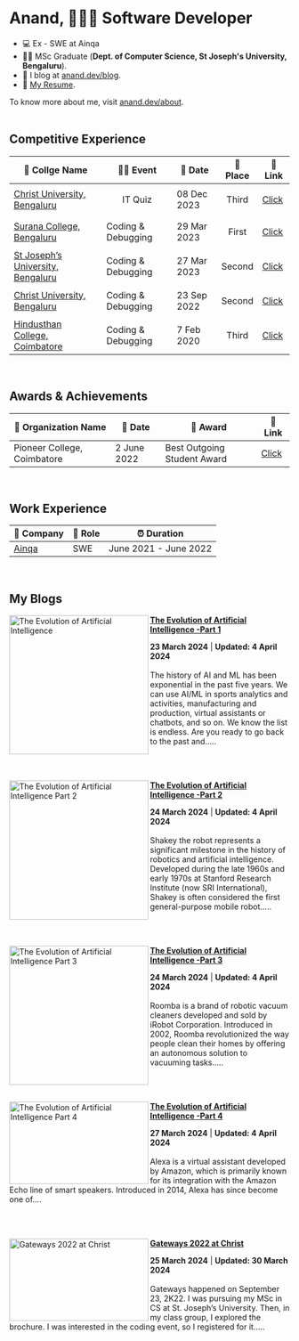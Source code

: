 # Anand, 👨🏾‍💻 Software Developer

- 💻 Ex - SWE at Ainqa
- 👨‍🎓 MSc Graduate (**Dept. of Computer Science, St Joseph's University, Bengaluru**).
- 📝 I blog at [anand.dev/blog](https://medium.com/@jeevaanand93002).
- 📜 [My Resume]().

To know more about me, visit [anand.dev/about](https://jeevaanand.vercel.app/).<br/><br/>

## Competitive Experience

| 🏫 Collge Name| 👨‍💻 Event |📅 Date  | 🌟 Place  |🔗 Link |
| --- | --- | --- | --- | --- |
| [Christ University, Bengaluru](https://www.christuniversity.in/) | <p align="center"> IT Quiz </p>|08 Dec 2023 | <p align="center"> Third </p> | [Click](https://media.licdn.com/dms/image/D562DAQFJ55zUqgiikg/profile-treasury-image-shrink_800_800/0/1702998224388?e=1718704800&v=beta&t=ocDWTa3KrJInSor6e9sl5vxNaJ43Rv3t-5iimqht9zc) 
| [Surana College, Bengaluru](https://www.suranacollege.edu.in/) | Coding & Debugging |29 Mar 2023 | <p align="center"> First </p> | [Click](https://drive.google.com/file/d/1j0TR6zzmRV9YT-a7W7UbgrdhXVTjQ_tx/view) 
| [St Joseph’s University, Bengaluru](https://www.sju.edu.in/) |Coding & Debugging|27 Mar 2023|<p align="center">Second </p>|[Click](https://drive.google.com/file/d/1mg2McSgk6pIJ7H8Z_s3_lf83euDUPuXX/view)
| [Christ University, Bengaluru](https://www.christuniversity.in/) | Coding & Debugging | 23 Sep 2022| <p align="center"> Second </p> | [Click](https://drive.google.com/file/d/1dsoFyVXnF32MdNqIMiz6aoL6JmKmksv3/view)
| [Hindusthan College, Coimbatore](https://hicet.ac.in/) |Coding & Debugging | 7 Feb 2020  |<p align="center">Third </p>| [Click](https://drive.google.com/file/d/16UFWWk5AwMaRVx75rUAyNFFPOVLqb0_x/view)   

<br/>

## Awards & Achievements

| 🏫 Organization Name | 📅 Date  | 🌟 Award  |🔗 Link |
| --- | --- | --- | --- | 
| Pioneer College, Coimbatore | 2 June 2022 | Best Outgoing Student Award | [Click](https://media.licdn.com/dms/image/D562DAQG5I6Tdx-HXaQ/profile-treasury-image-shrink_800_800/0/1685180860661?e=1718704800&v=beta&t=V8yGncI2I2TJOd3TU_L8_tGi_7mTt24BwFg1PZZ82uc) 

<br/>

## Work Experience

| 🏢 Company | 💼 Role | ⏰ Duration |
| --- | --- | --- |
| [Ainqa](https://www.ainqa.com/) | SWE | June 2021 - June 2022 |

<br/>

## My Blogs

<!-- HASHNODE_BLOG:START -->
<p align="left">
<a href="https://medium.com/@jeevaanand93002/the-history-of-ai-part-1-e90716c2d82c" title="The Evolution of Artificial Intelligence Part 1">
  <img src="https://miro.medium.com/v2/resize:fit:828/format:webp/1*DHKJUgXHlc0YvKMhKRrqbA.jpeg" alt="The Evolution of Artificial Intelligence" width="250px" align="left" /></a>
<a href="https://medium.com/@jeevaanand93002/the-history-of-ai-part-1-e90716c2d82c" title="The Evolution of Artificial Intelligence"><strong>The Evolution of Artificial Intelligence -Part 1</strong></a>
<div><strong>23 March 2024</strong> | <strong>Updated: 4 April 2024</strong></div>
<br/> 
The history of AI and ML has been exponential in the past five years. We can use AI/ML in sports analytics and activities, manufacturing and production, virtual assistants or chatbots, and so on. We know the list is endless. Are you ready to go back to the past and..... </p> <br/> <br/>


<p align="left">
<a href="https://medium.com/@jeevaanand93002/the-history-of-ai-part-2-b600ea8db2a4" title="The Evolution of Artificial Intelligence Part 2"><img src="https://miro.medium.com/v2/resize:fit:828/format:webp/1*z171Uz5z80EZf5k20sxV1w.jpeg" alt="The Evolution of Artificial Intelligence Part 2" width="250px" align="left" /></a>
<a href="https://medium.com/@jeevaanand93002/the-history-of-ai-part-2-b600ea8db2a4" title="The Evolution of Artificial Intelligence Part 2"><strong>The Evolution of Artificial Intelligence -Part 2</strong></a>
<div><strong>24 March 2024</strong> | <strong>Updated: 4 April 2024</strong></div>
<br/> Shakey the robot represents a significant milestone in the history of robotics and artificial intelligence. Developed during the late 1960s and early 1970s at Stanford Research Institute (now SRI International), Shakey is often considered the first general-purpose mobile robot.....</p> <br/> <br/>


<p align="left">
<a href="https://medium.com/@jeevaanand93002/the-history-of-ai-part-3-673d9af57be4" title="The Evolution of Artificial Intelligence Part 3"><img src="https://miro.medium.com/v2/resize:fit:828/format:webp/1*yNPWvXZKsq7LFb2zXVaCSg.jpeg" alt="The Evolution of Artificial Intelligence Part 3" width="250px" align="left" /></a>
<a href="https://medium.com/@jeevaanand93002/the-history-of-ai-part-3-673d9af57be4" title="The Evolution of Artificial Intelligence Part 3"><strong>The Evolution of Artificial Intelligence -Part 3</strong></a>
<div><strong>24 March 2024</strong> | <strong>Updated: 4 April 2024</strong></div>
<br/> Roomba is a brand of robotic vacuum cleaners developed and sold by iRobot Corporation. Introduced in 2002, Roomba revolutionized the way people clean their homes by offering an autonomous solution to vacuuming tasks.....</p> <br/> <br/>


<p align="left">
<a href="https://medium.com/@jeevaanand93002/the-history-of-ai-part-4-a4c88f764a99" title="The Evolution of Artificial Intelligence Part 4"><img src="https://miro.medium.com/v2/resize:fit:828/format:webp/1*u7uQTHnU89ErBcl5KhTXIw.jpeg" alt="The Evolution of Artificial Intelligence Part 4" width="250px" height="148" align="left" /></a>
<a href="https://medium.com/@jeevaanand93002/the-history-of-ai-part-4-a4c88f764a99" title="The Evolution of Artificial Intelligence Part 4">
  <strong>The Evolution of Artificial Intelligence -Part 4</strong></a>
<div><strong>27 March 2024</strong> | <strong>Updated: 4 April 2024</strong></div>
<br/> Alexa is a virtual assistant developed by Amazon, which is primarily known for its integration with the Amazon Echo line of smart speakers. Introduced in 2014, Alexa has since become one of....</p> <br/> <br/>

<p align="left">
<a href="https://medium.com/@jeevaanand93002/gateways-2022-at-christ-08f1cb07429a" title="Gateways 2022 at Christ"><img src="https://miro.medium.com/v2/resize:fit:828/format:webp/1*bmTR3Ge4TfZ6P7JmMkY-bw.jpeg" alt="Gateways 2022 at Christ" width="250px" height="148" align="left" /></a>
<a href="https://medium.com/@jeevaanand93002/gateways-2022-at-christ-08f1cb07429a" title="Gateways 2022 at Christ"><strong>Gateways 2022 at Christ</strong></a>
<div><strong>25 March 2024</strong> | <strong>Updated: 30 March 2024</strong></div>
<br/> Gateways happened on September 23, 2K22. I was pursuing my MSc in CS at St. Joseph’s University. Then, in my class group, I explored the brochure. I was interested in the coding event, so I registered for it.....</p> <br/> <br/>
<!-- HASHNODE_BLOG:END -->


<!--
# ![Anand's GitHub stats](https://github-readme-stats.vercel.app/api?username=jeeva-anand&theme=gruvbox)
#  [![Top Langs](https://github-readme-stats.vercel.app/api/top-langs/?username=jeeva-anand&layout=donut-vertical&theme=gruvbox)](https://github.com/anuraghazra/github-readme-stats)
-->
